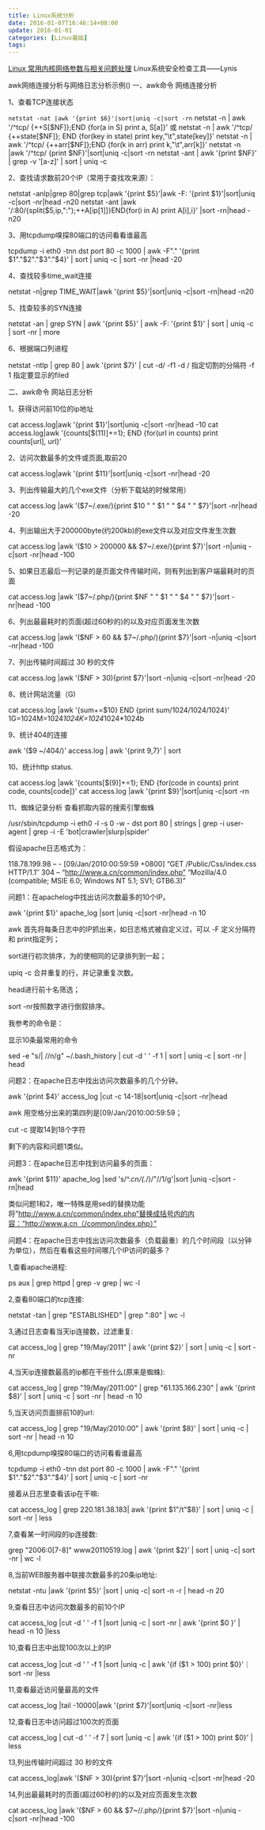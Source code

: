 ```yaml
---
title: Linux系统分析
date: 2016-01-07T16:46:14+08:00
update: 2016-01-01
categories: [Linux基础]
tags:
---
```

[Linux 常用内核网络参数与相关问题处理](https://help.aliyun.com/knowledge_detail/52868.html?spm=5176.7841258.2.10.SY35sj)
Linux系统安全检查工具——Lynis

awk网络连接分析与网络日志分析示例()
一、awk命令 网络连接分析

1、查看TCP连接状态

`netstat -nat |awk '{print $6}'|sort|uniq -c|sort -rn`
netstat -n | awk '/^tcp/ {++S[$NF]};END {for(a in S) print a, S[a]}' 或
netstat -n | awk '/^tcp/ {++state[$NF]}; END {for(key in state) print key,"\t",state[key]}'
netstat -n | awk '/^tcp/ {++arr[$NF]};END {for(k in arr) print k,"\t",arr[k]}'
netstat -n |awk '/^tcp/ {print $NF}'|sort|uniq -c|sort -rn
netstat -ant | awk '{print $NF}' | grep -v '[a-z]' | sort | uniq -c

2、查找请求数前20个IP（常用于查找攻来源）：

netstat -anlp|grep 80|grep tcp|awk '{print $5}'|awk -F: '{print $1}'|sort|uniq -c|sort -nr|head -n20
netstat -ant |awk '/:80/{split($5,ip,":");++A[ip[1]]}END{for(i in A) print A[i],i}' |sort -rn|head -n20

3、用tcpdump嗅探80端口的访问看看谁最高

tcpdump -i eth0 -tnn dst port 80 -c 1000 | awk -F"." '{print $1"."$2"."$3"."$4}' | sort | uniq -c | sort -nr |head -20


4、查找较多time_wait连接

netstat -n|grep TIME_WAIT|awk '{print $5}'|sort|uniq -c|sort -rn|head -n20

5、找查较多的SYN连接

netstat -an | grep SYN | awk '{print $5}' | awk -F: '{print $1}' | sort | uniq -c | sort -nr | more

6、根据端口列进程

netstat -ntlp | grep 80 | awk '{print $7}' | cut -d/ -f1
-d / 指定切割的分隔符
-f 1 指定要显示的filed


二、awk命令 网站日志分析

1、获得访问前10位的ip地址

cat access.log|awk '{print $1}'|sort|uniq -c|sort -nr|head -10
cat access.log|awk '{counts[$(11)]+=1}; END {for(url in counts) print counts[url], url}'

2、访问次数最多的文件或页面,取前20

cat access.log|awk '{print $11}'|sort|uniq -c|sort -nr|head -20

3、列出传输最大的几个exe文件（分析下载站的时候常用）

cat access.log |awk '($7~/\.exe/){print $10 " " $1 " " $4 " " $7}'|sort -nr|head -20

4、列出输出大于200000byte(约200kb)的exe文件以及对应文件发生次数

cat access.log |awk '($10 > 200000 && $7~/\.exe/){print $7}'|sort -n|uniq -c|sort -nr|head -100

5、如果日志最后一列记录的是页面文件传输时间，则有列出到客户端最耗时的页面

cat access.log |awk '($7~/\.php/){print $NF " " $1 " " $4 " " $7}'|sort -nr|head -100

6、列出最最耗时的页面(超过60秒的)的以及对应页面发生次数

cat access.log |awk '($NF > 60 && $7~/\.php/){print $7}'|sort -n|uniq -c|sort -nr|head -100

7、列出传输时间超过 30 秒的文件

cat access.log |awk '($NF > 30){print $7}'|sort -n|uniq -c|sort -nr|head -20

8、统计网站流量（G)

cat access.log |awk '{sum+=$10} END {print sum/1024/1024/1024}'
1G=1024M=1024*1024K=1024*1024*1024b

9、统计404的连接

awk '($9 ~/404/)' access.log | awk '{print $9,$7}' | sort

10、统计http status.

cat access.log |awk '{counts[$(9)]+=1}; END {for(code in counts) print code, counts[code]}'
cat access.log |awk '{print $9}'|sort|uniq -c|sort -rn

11、蜘蛛记录分析
查看抓取内容的搜索引擎蜘蛛

/usr/sbin/tcpdump -i eth0 -l -s 0 -w - dst port 80 | strings | grep -i user-agent | grep -i -E 'bot|crawler|slurp|spider'

假设apache日志格式为：

118.78.199.98 – - [09/Jan/2010:00:59:59 +0800] “GET /Public/Css/index.css HTTP/1.1″ 304 – “http://www.a.cn/common/index.php” “Mozilla/4.0 (compatible; MSIE 6.0; Windows NT 5.1; SV1; GTB6.3)”

问题1：在apachelog中找出访问次数最多的10个IP。

awk '{print $1}' apache_log |sort |uniq -c|sort -nr|head -n 10

awk 首先将每条日志中的IP抓出来，如日志格式被自定义过，可以 -F 定义分隔符和 print指定列；

sort进行初次排序，为的使相同的记录排列到一起；

upiq -c 合并重复的行，并记录重复次数。

head进行前十名筛选；

sort -nr按照数字进行倒叙排序。

我参考的命令是：

显示10条最常用的命令

sed -e "s/| //n/g" ~/.bash_history | cut -d ' ' -f 1 | sort | uniq -c | sort -nr | head

问题2：在apache日志中找出访问次数最多的几个分钟。

awk '{print $4}' access_log |cut -c 14-18|sort|uniq -c|sort -nr|head

awk 用空格分出来的第四列是[09/Jan/2010:00:59:59；

cut -c 提取14到18个字符

剩下的内容和问题1类似。

问题3：在apache日志中找到访问最多的页面：

awk '{print $11}' apache_log |sed 's/^.*cn/(.*/)/"//1/g'|sort |uniq -c|sort -rn|head

类似问题1和2，唯一特殊是用sed的替换功能将”http://www.a.cn/common/index.php”替换成括号内的内容：”http://www.a.cn（/common/index.php）”

问题4：在apache日志中找出访问次数最多（负载最重）的几个时间段（以分钟为单位），然后在看看这些时间哪几个IP访问的最多？

1,查看apache进程:

ps aux | grep httpd | grep -v grep | wc -l

2,查看80端口的tcp连接:

netstat -tan | grep "ESTABLISHED" | grep ":80" | wc -l

3,通过日志查看当天ip连接数，过滤重复:

cat access_log | grep "19/May/2011" | awk '{print $2}' | sort | uniq -c | sort -nr

4,当天ip连接数最高的ip都在干些什么(原来是蜘蛛):

cat access_log | grep "19/May/2011:00" | grep "61.135.166.230" | awk '{print $8}' | sort | uniq -c | sort -nr | head -n 10

5,当天访问页面排前10的url:

cat access_log | grep "19/May/2010:00" | awk '{print $8}' | sort | uniq -c | sort -nr | head -n 10

6,用tcpdump嗅探80端口的访问看看谁最高

tcpdump -i eth0 -tnn dst port 80 -c 1000 | awk -F"." '{print $1"."$2"."$3"."$4}' | sort | uniq -c | sort -nr

接着从日志里查看该ip在干嘛:

cat access_log | grep 220.181.38.183| awk '{print $1"/t"$8}' | sort | uniq -c | sort -nr | less

7,查看某一时间段的ip连接数:

grep "2006:0[7-8]" www20110519.log | awk '{print $2}' | sort | uniq -c| sort -nr | wc -l

8,当前WEB服务器中联接次数最多的20条ip地址:

netstat -ntu |awk '{print $5}' |sort | uniq -c| sort -n -r | head -n 20

9,查看日志中访问次数最多的前10个IP

cat access_log |cut -d ' ' -f 1 |sort |uniq -c | sort -nr | awk '{print $0 }' | head -n 10 |less

10,查看日志中出现100次以上的IP

cat access_log |cut -d ' ' -f 1 |sort |uniq -c | awk '{if ($1 > 100) print $0}'｜sort -nr |less

11,查看最近访问量最高的文件

cat access_log |tail -10000|awk '{print $7}'|sort|uniq -c|sort -nr|less

12,查看日志中访问超过100次的页面

cat access_log | cut -d ' ' -f 7 | sort |uniq -c | awk '{if ($1 > 100) print $0}' | less

13,列出传输时间超过 30 秒的文件

cat access_log|awk '($NF > 30){print $7}'|sort -n|uniq -c|sort -nr|head -20

14,列出最最耗时的页面(超过60秒的)的以及对应页面发生次数

cat access_log |awk '($NF > 60 && $7~//.php/){print $7}'|sort -n|uniq -c|sort -nr|head -100
